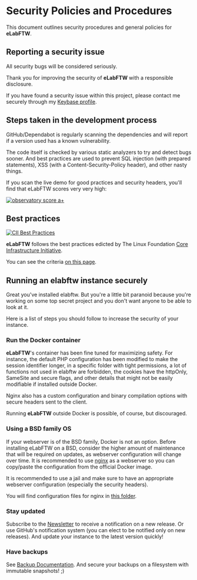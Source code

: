 # Security Policies and Procedures

This document outlines security procedures and general policies for **eLabFTW**.

## Reporting a security issue

All security bugs will be considered seriously.

Thank you for improving the security of **eLabFTW** with a responsible disclosure.

If you have found a security issue within this project, please contact me securely through my [Keybase profile](https://keybase.io/nicolascarpi).

## Steps taken in the development process

GitHub/Dependabot is regularly scanning the dependencies and will report if a version used has a known vulnerability.

The code itself is checked by various static analyzers to try and detect bugs sooner. And best practices are used to prevent SQL injection (with prepared statements), XSS (with a Content-Security-Policy header), and other nasty things.

If you scan the live demo for good practices and security headers, you'll find that eLabFTW scores very very high:

[![observatory score a+](https://i.imgur.com/2qI796u.png)](https://observatory.mozilla.org/analyze/demo.elabftw.net)

## Best practices

[![CII Best Practices](https://bestpractices.coreinfrastructure.org/projects/2766/badge)](https://bestpractices.coreinfrastructure.org/projects/2766)

**eLabFTW** follows the best practices edicted by The Linux Foundation [Core Infrastructure Initiative](https://bestpractices.coreinfrastructure.org/en).

You can see the criteria [on this page](https://bestpractices.coreinfrastructure.org/en/projects/2766).

## Running an elabftw instance securely

Great you've installed elabftw. But you're a little bit paranoid because you're working on some top secret project and you don't want anyone to be able to look at it.

Here is a list of steps you should follow to increase the security of your instance.

### Run the Docker container

**eLabFTW**'s container has been fine tuned for maximizing safety. For instance, the default PHP configuration has been modified to make the session identifier longer, in a specific folder with tight permissions, a lot of functions not used in elabftw are forbidden, the cookies have the httpOnly, SameSite and secure flags, and other details that might not be easily modifiable if installed outside Docker.

Nginx also has a custom configuration and binary compilation options with secure headers sent to the client.

Running **eLabFTW** outside Docker is possible, of course, but discouraged.

### Using a BSD family OS

If your webserver is of the BSD family, Docker is not an option. Before installing eLabFTW on a BSD, consider the higher amount of maintenance that will be required on updates, as webserver configuration will change over time. It is recommended to use [nginx](https://nginx.org/) as a webserver so you can copy/paste the configuration from the official Docker image.

It is recommended to use a jail and make sure to have an appropriate webserver configuration (especially the security headers).

You will find configuration files for nginx in [this folder](https://github.com/elabftw/elabimg/tree/master/src/nginx).

### Stay updated

Subscribe to the [Newsletter](http://eepurl.com/bTjcMj) to receive a notification on a new release. Or use GitHub's notification system (you can elect to be notified only on new releases). And update your instance to the latest version quickly!

### Have backups

See [Backup Documentation](https://doc.elabftw.net/backup.html). And secure your backups on a filesystem with immutable snapshots! ;)
